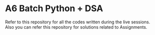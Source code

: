 # A6 Batch Python + DSA

Refer to this repository for all the codes written during the live sessions.
Also you can refer this repository for solutions related to Assignments.